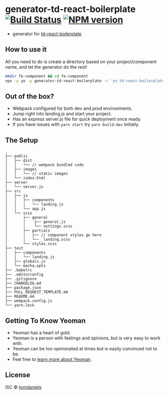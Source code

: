 # generator-td-react-boilerplate [![Build Status](https://travis-ci.com/tomdaniels/generator-react-boilerplate.svg?branch=master)](https://travis-ci.com/tomdaniels/generator-react-boilerplate) [![NPM version][npm-image]][npm-url]

- generator for [td-react-boilerplate](https://www.npmjs.com/package/td-react-boilerplate)

## How to use it

All you need to do is create a directory based on your project/component name, and let the generator do the rest!

```bash
mkdir fe-component && cd fe-component
npx -p yo -p generator-td-react-boilerplate -c 'yo td-react-boilerplate'
```

## Out of the box?

- Webpack configured for both dev and prod environments.
- Jump right into landing.js and start your project.
- Has an express server.js file for quick deployment once ready.
- If you have issues with `yarn start` try `yarn build:dev` initially.

## The Setup

```
.
├── public
│   ├── dist
│   │   └── // webpack bundled code
│   ├── images
│   │   └── // static images
│   └── index.html
├── server
│   └── server.js
├── src
│   ├── js
│   │   ├── components
│   │   │   └── landing.js
│   │   └── app.js
│   └── scss
│       ├── general
│       │    ├── general.js
│       │    └── settings.scss
│       ├── partials
│       │   ├── // component styles go here
│       │   └── _landing.scss
│       └── styles.scss
├── test
│   ├── components
│   │   └── landing.js
│   ├── globals.js
│   └── mocha.opts
├── .babelrc
├── .editorconfig
├── .gitignore
├── CHANGELOG.md
├── package.json
├── PULL_REQUEST_TEMPLATE.md
├── README.md
├── webpack.config.js
└── yarn.lock
```

## Getting To Know Yeoman

 * Yeoman has a heart of gold.
 * Yeoman is a person with feelings and opinions, but is very easy to work with.
 * Yeoman can be too opinionated at times but is easily convinced not to be.
 * Feel free to [learn more about Yeoman](http://yeoman.io/).

## License

ISC © [tomdaniels](https://github.com/tomdaniels)


[npm-image]: https://badge.fury.io/js/generator-td-react-boilerplate.svg
[npm-url]: https://npmjs.org/package/generator-td-react-boilerplate
[travis-image]: https://travis-ci.org/tomdaniels/generator-td-react-boilerplate.svg?branch=master
[travis-url]: https://travis-ci.org/tomdaniels/generator-td-react-boilerplate
[daviddm-image]: https://david-dm.org/tomdaniels/generator-td-react-boilerplate.svg?theme=shields.io
[daviddm-url]: https://david-dm.org/tomdaniels/generator-td-react-boilerplate

